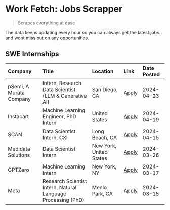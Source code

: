 # Work Fetch: Jobs Scrapper
> Scrapes everything at ease

The data keeps updating every hour so you can always get the latest jobs and wont miss out on any opportunities.

## SWE Internships
<!--START_SECTION:workfetch-->
| Company                 | Title                                                        | Location                | Link                                                                                                                                                                                                                                                                         | Date Posted   |
|:------------------------|:-------------------------------------------------------------|:------------------------|:-----------------------------------------------------------------------------------------------------------------------------------------------------------------------------------------------------------------------------------------------------------------------------|:--------------|
| pSemi, A Murata Company | Intern, Research Data Scientist (LLM & Generative AI)        | San Diego, CA           | [Apply](https://www.linkedin.com/jobs/view/intern-research-data-scientist-llm-generative-ai-at-psemi-a-murata-company-3887074168?position=4&pageNum=0&refId=YV0S4TPJ8NNi03Vj%2BOoCfA%3D%3D&trackingId=mCilFzJWCF0mT8os9RWDiQ%3D%3D&trk=public_jobs_jserp-result_search-card) | 2024-04-23    |
| Instacart               | Machine Learning Engineer, PhD Intern                        | United States           | [Apply](https://www.linkedin.com/jobs/view/machine-learning-engineer-phd-intern-at-instacart-3901991739?position=2&pageNum=0&refId=YV0S4TPJ8NNi03Vj%2BOoCfA%3D%3D&trackingId=a0JVgLDqxAV6jZNA8VCPyw%3D%3D&trk=public_jobs_jserp-result_search-card)                          | 2024-04-19    |
| SCAN                    | Data Scientist Intern, CXI                                   | Long Beach, CA          | [Apply](https://www.linkedin.com/jobs/view/data-scientist-intern-cxi-at-scan-3899690492?position=9&pageNum=0&refId=YV0S4TPJ8NNi03Vj%2BOoCfA%3D%3D&trackingId=ql8VX3nAxyyYGofHzXNLOw%3D%3D&trk=public_jobs_jserp-result_search-card)                                          | 2024-04-15    |
| Medidata Solutions      | Data Scientist Intern                                        | New York, United States | [Apply](https://www.linkedin.com/jobs/view/data-scientist-intern-at-medidata-solutions-3810253704?position=8&pageNum=0&refId=YV0S4TPJ8NNi03Vj%2BOoCfA%3D%3D&trackingId=SnFj6meu7QNtUSB%2BXh4I1w%3D%3D&trk=public_jobs_jserp-result_search-card)                              | 2024-03-26    |
| GPTZero                 | Machine Learning Intern                                      | New York, NY            | [Apply](https://www.linkedin.com/jobs/view/machine-learning-intern-at-gptzero-3860723963?position=7&pageNum=0&refId=YV0S4TPJ8NNi03Vj%2BOoCfA%3D%3D&trackingId=195ZOKMnFuNhCnlbxxi1ww%3D%3D&trk=public_jobs_jserp-result_search-card)                                         | 2024-03-17    |
| Meta                    | Research Scientist Intern, Natural Language Processing (PhD) | Menlo Park, CA          | [Apply](https://www.linkedin.com/jobs/view/research-scientist-intern-natural-language-processing-phd-at-meta-3858718375?position=10&pageNum=0&refId=YV0S4TPJ8NNi03Vj%2BOoCfA%3D%3D&trackingId=a%2F1BggoHTDGPGowgh4Z5Cw%3D%3D&trk=public_jobs_jserp-result_search-card)       | 2024-03-15    |
<!--END_SECTION:workfetch-->

